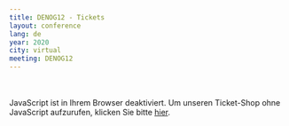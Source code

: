 ```yaml
---
title: DENOG12 - Tickets
layout: conference
lang: de
year: 2020
city: virtual
meeting: DENOG12
---
```


<br/>
<br/>
<pretix-widget event="https://pretix.eu/denog/denog12/"></pretix-widget>
<noscript>
   <div class="pretix-widget">
        <div class="pretix-widget-info-message">
            JavaScript ist in Ihrem Browser deaktiviert. Um unseren Ticket-Shop ohne JavaScript aufzurufen, klicken Sie bitte <a target="_blank" rel="noopener" href="https://pretix.eu/denog/denog12/">hier</a>.
        </div>
    </div>
</noscript>
